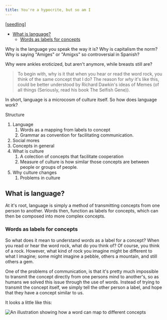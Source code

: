```yaml
--- 
title: You're a hypocrite, but so am I
---
```


[[seedling]]

- [What is language?](#what-is-language)
	- [Words as labels for concepts](#words-as-labels-for-concepts)

Why is the language you speak the way it is? Why is capitalism the norm? Why is saying "Amiges" or "Amigxs" so controversial in Spanish?

Why were ankles eroticized, but aren't anymore, while breasts still are?

> To begin with, why is it that when you hear or read the word rock, you think of the same concept that I do? The reason for *why* it's like this, could be better understood by Richard Dawkin's ideas of Memes (of all things (Seriously, read his book The Selfish Gene)).

In short, language is a microcosm of culture itself. So how does language work?

Structure

1. Language
	1. Words as a mapping from labels to concept
	2. Grammar as convention for facilitating communication.
2. Social mores
3. Concepts in general
4. What is culture
	1. A colection of concepts that facilitate cooperation
	2. Measure of culture is how similar those concepts are between people or groups of people.
5. Why culture changes
	1. Problems in culture


## What is language?

At it's root, language is simply a method of transmitting concepts from one person to another. Words then, function as labels for concepts, which can then be composed into more complex concepts.

### Words as labels for concepts

So what does it mean to understand words as a label for a concept? When you read or hear the word rock, what do you think of? Of course, you think of a rock. However, what kind of rock you imagine might be different to what I imagine; some might imagine a pebble, others a mountain, and still others a gem. 

One of the problems of communication, is that it's pretty much impossible to transmit the concept directly from one persons mind to another's, so as humans we solved this issue through the use of words. Instead of trying to transmit the concept itself, we simply tell the other person a label, and hope that they have a concept similar to us.

It looks a little like this:

<img src="{{site.baseurl}}" alt="An illustration showing how a word can map to different concepts"/>


[//begin]: # "Autogenerated link references for markdown compatibility"
[seedling]: seedling "seedling"
[//end]: # "Autogenerated link references"